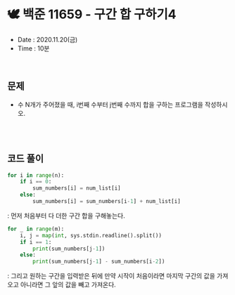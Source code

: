 # 🕊 백준 11659 - 구간 합 구하기4
- Date : 2020.11.20(금)
- Time : 10분
<br>

## 문제

- 수 N개가 주어졌을 때, i번째 수부터 j번째 수까지 합을 구하는 프로그램을 작성하시오.


<br><br>

## 코드 풀이
```python
for i in range(n):
    if i == 0:
        sum_numbers[i] = num_list[i]
    else:
        sum_numbers[i] = sum_numbers[i-1] + num_list[i]
```
: 먼저 처음부터 다 더한 구간 합을 구해놓는다.

```python
for _ in range(m):
    i, j = map(int, sys.stdin.readline().split())
    if i == 1:
        print(sum_numbers[j-1])
    else:
        print(sum_numbers[j-1] - sum_numbers[i-2])
```
: 그리고 원하는 구간을 입력받은 뒤에 만약 시작이 처음이라면 마지막 구간의 값을 가져오고 아니라면 그 앞의 값을 빼고 가져온다.